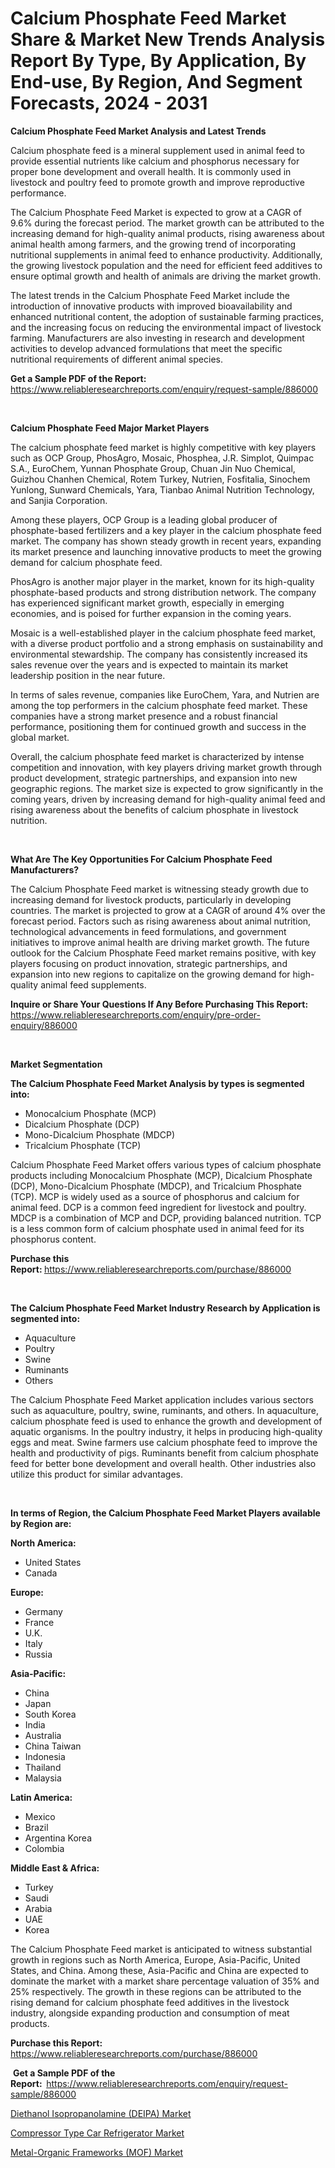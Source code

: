 <p><h1>Calcium Phosphate Feed Market Share & Market New Trends Analysis Report By Type, By Application, By End-use, By Region, And Segment Forecasts, 2024 - 2031</h1></p><p><strong>Calcium Phosphate Feed Market Analysis and Latest Trends</strong></p>
<p><p>Calcium phosphate feed is a mineral supplement used in animal feed to provide essential nutrients like calcium and phosphorus necessary for proper bone development and overall health. It is commonly used in livestock and poultry feed to promote growth and improve reproductive performance.</p><p>The Calcium Phosphate Feed Market is expected to grow at a CAGR of 9.6% during the forecast period. The market growth can be attributed to the increasing demand for high-quality animal products, rising awareness about animal health among farmers, and the growing trend of incorporating nutritional supplements in animal feed to enhance productivity. Additionally, the growing livestock population and the need for efficient feed additives to ensure optimal growth and health of animals are driving the market growth.</p><p>The latest trends in the Calcium Phosphate Feed Market include the introduction of innovative products with improved bioavailability and enhanced nutritional content, the adoption of sustainable farming practices, and the increasing focus on reducing the environmental impact of livestock farming. Manufacturers are also investing in research and development activities to develop advanced formulations that meet the specific nutritional requirements of different animal species.</p></p>
<p><strong>Get a Sample PDF of the Report:&nbsp;</strong> <a href="https://www.reliableresearchreports.com/enquiry/request-sample/886000">https://www.reliableresearchreports.com/enquiry/request-sample/886000</a></p>
<p>&nbsp;</p>
<p><strong>Calcium Phosphate Feed Major Market Players</strong></p>
<p><p>The calcium phosphate feed market is highly competitive with key players such as OCP Group, PhosAgro, Mosaic, Phosphea, J.R. Simplot, Quimpac S.A., EuroChem, Yunnan Phosphate Group, Chuan Jin Nuo Chemical, Guizhou Chanhen Chemical, Rotem Turkey, Nutrien, Fosfitalia, Sinochem Yunlong, Sunward Chemicals, Yara, Tianbao Animal Nutrition Technology, and Sanjia Corporation.</p><p>Among these players, OCP Group is a leading global producer of phosphate-based fertilizers and a key player in the calcium phosphate feed market. The company has shown steady growth in recent years, expanding its market presence and launching innovative products to meet the growing demand for calcium phosphate feed.</p><p>PhosAgro is another major player in the market, known for its high-quality phosphate-based products and strong distribution network. The company has experienced significant market growth, especially in emerging economies, and is poised for further expansion in the coming years.</p><p>Mosaic is a well-established player in the calcium phosphate feed market, with a diverse product portfolio and a strong emphasis on sustainability and environmental stewardship. The company has consistently increased its sales revenue over the years and is expected to maintain its market leadership position in the near future.</p><p>In terms of sales revenue, companies like EuroChem, Yara, and Nutrien are among the top performers in the calcium phosphate feed market. These companies have a strong market presence and a robust financial performance, positioning them for continued growth and success in the global market.</p><p>Overall, the calcium phosphate feed market is characterized by intense competition and innovation, with key players driving market growth through product development, strategic partnerships, and expansion into new geographic regions. The market size is expected to grow significantly in the coming years, driven by increasing demand for high-quality animal feed and rising awareness about the benefits of calcium phosphate in livestock nutrition.</p></p>
<p>&nbsp;</p>
<p><strong>What Are The Key Opportunities For Calcium Phosphate Feed Manufacturers?</strong></p>
<p><p>The Calcium Phosphate Feed market is witnessing steady growth due to increasing demand for livestock products, particularly in developing countries. The market is projected to grow at a CAGR of around 4% over the forecast period. Factors such as rising awareness about animal nutrition, technological advancements in feed formulations, and government initiatives to improve animal health are driving market growth. The future outlook for the Calcium Phosphate Feed market remains positive, with key players focusing on product innovation, strategic partnerships, and expansion into new regions to capitalize on the growing demand for high-quality animal feed supplements.</p></p>
<p><strong>Inquire or Share Your Questions If Any Before Purchasing This Report:</strong> <a href="https://www.reliableresearchreports.com/enquiry/pre-order-enquiry/886000">https://www.reliableresearchreports.com/enquiry/pre-order-enquiry/886000</a></p>
<p>&nbsp;</p>
<p><strong>Market Segmentation</strong></p>
<p><strong>The Calcium Phosphate Feed Market Analysis by types is segmented into:</strong></p>
<p><ul><li>Monocalcium Phosphate (MCP)</li><li>Dicalcium Phosphate (DCP)</li><li>Mono-Dicalcium Phosphate (MDCP)</li><li>Tricalcium Phosphate (TCP)</li></ul></p>
<p><p>Calcium Phosphate Feed Market offers various types of calcium phosphate products including Monocalcium Phosphate (MCP), Dicalcium Phosphate (DCP), Mono-Dicalcium Phosphate (MDCP), and Tricalcium Phosphate (TCP). MCP is widely used as a source of phosphorus and calcium for animal feed. DCP is a common feed ingredient for livestock and poultry. MDCP is a combination of MCP and DCP, providing balanced nutrition. TCP is a less common form of calcium phosphate used in animal feed for its phosphorus content.</p></p>
<p><strong>Purchase this Report:&nbsp;</strong><a href="https://www.reliableresearchreports.com/purchase/886000">https://www.reliableresearchreports.com/purchase/886000</a></p>
<p>&nbsp;</p>
<p><strong>The Calcium Phosphate Feed Market Industry Research by Application is segmented into:</strong></p>
<p><ul><li>Aquaculture</li><li>Poultry</li><li>Swine</li><li>Ruminants</li><li>Others</li></ul></p>
<p><p>The Calcium Phosphate Feed Market application includes various sectors such as aquaculture, poultry, swine, ruminants, and others. In aquaculture, calcium phosphate feed is used to enhance the growth and development of aquatic organisms. In the poultry industry, it helps in producing high-quality eggs and meat. Swine farmers use calcium phosphate feed to improve the health and productivity of pigs. Ruminants benefit from calcium phosphate feed for better bone development and overall health. Other industries also utilize this product for similar advantages.</p></p>
<p>&nbsp;</p>
<p><strong>In terms of Region, the Calcium Phosphate Feed Market Players available by Region are:</strong></p>
<p>
    <p> <strong> North America: </strong>
        <ul>
            <li>United States</li>
            <li>Canada</li>
        </ul>
        </p> 
    <p> <strong> Europe: </strong>
        <ul>
            <li>Germany</li>
            <li>France</li>
            <li>U.K.</li>
            <li>Italy</li>
            <li>Russia</li>
        </ul>
        </p> 
    <p> <strong> Asia-Pacific: </strong>
        <ul>
            <li>China</li>
            <li>Japan</li>
            <li>South Korea</li>
            <li>India</li>
            <li>Australia</li>
            <li>China Taiwan</li>
            <li>Indonesia</li>
            <li>Thailand</li>
            <li>Malaysia</li>
        </ul>
        </p> 
    <p> <strong> Latin America: </strong>
        <ul>
            <li>Mexico</li>
            <li>Brazil</li>
            <li>Argentina Korea</li>
            <li>Colombia</li>
        </ul>
        </p> 
    <p> <strong> Middle East & Africa: </strong>
        <ul>
            <li>Turkey</li>
            <li>Saudi</li>
            <li>Arabia</li>
            <li>UAE</li>
            <li>Korea</li>
        </ul>
    </p>
    </p>
<p><p>The Calcium Phosphate Feed market is anticipated to witness substantial growth in regions such as North America, Europe, Asia-Pacific, United States, and China. Among these, Asia-Pacific and China are expected to dominate the market with a market share percentage valuation of 35% and 25% respectively. The growth in these regions can be attributed to the rising demand for calcium phosphate feed additives in the livestock industry, alongside expanding production and consumption of meat products.</p></p>
<p><strong>Purchase this Report: </strong><a href="https://www.reliableresearchreports.com/purchase/886000">https://www.reliableresearchreports.com/purchase/886000</a></p>
<p>&nbsp;<strong>Get a Sample PDF of the Report:&nbsp;&nbsp;</strong><a href="https://www.reliableresearchreports.com/enquiry/request-sample/886000">https://www.reliableresearchreports.com/enquiry/request-sample/886000</a></p>
<p><strong></strong></p>
<p><p><a href="https://view.publitas.com/reportprime-1/diethanol-isopropanolamine-deipa-market-share-market-new-trends-analysis-report-by-type-by-application-by-end-use-by-region-and-segment-forecasts-2024-2031/">Diethanol Isopropanolamine (DEIPA) Market</a></p><p><a href="https://view.publitas.com/reportprime-1/compressor-type-car-refrigerator-market-size-furnishes-valuable-information-encompassing-market-share-market-trends-and-projections-spanning-from-2024-to-2031/">Compressor Type Car Refrigerator Market</a></p><p><a href="https://view.publitas.com/reportprime-1/metal-organic-frameworks-mof-market-analysis-examines-its-scope-on-growth-opportunities-and-forecasted-trends-spanning-from-2024-to-2031/">Metal-Organic Frameworks (MOF) Market</a></p></p>